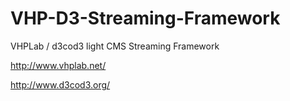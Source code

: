 # VHP-D3-Streaming-Framework
VHPLab / d3cod3 light CMS Streaming Framework

http://www.vhplab.net/

http://www.d3cod3.org/
